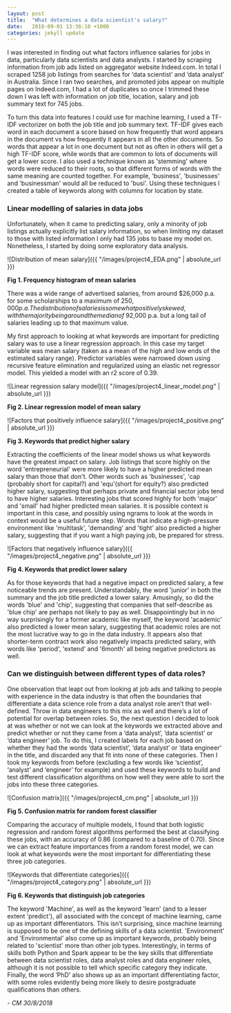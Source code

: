 ```yaml
---
layout: post
title:  "What determines a data scientist's salary?"
date:   2018-09-01 13:36:10 +1000
categories: jekyll update
---
```

I was interested in finding out what factors influence salaries for jobs in data, particularly data scientists and data analysts. I started by scraping information from job ads listed on aggregator website Indeed.com. In total I scraped 1258 job listings from searches for ‘data scientist’ and ‘data analyst’ in Australia. Since I ran two searches, and promoted jobs appear on multiple pages on Indeed.com, I had a lot of duplicates so once I trimmed these down I was left with information on job title, location, salary and job summary text for 745 jobs.

To turn this data into features I could use for machine learning, I used a TF-IDF vectorizer on both the job title and job summary text. TF-IDF gives each word in each document a score based on how frequently that word appears in the document vs how frequently it appears in all the other documents. So words that appear a lot in one document but not as often in others will get a high TF-IDF score, while words that are common to lots of documents will get a lower score. I also used a technique known as 'stemming' where words were reduced to their roots, so that different forms of words with the same meaning are counted together. For example, 'business', 'businesses' and 'businessman' would all be reduced to 'busi'. Using these techniques I created a table of keywords along with columns for location by state.


### Linear modelling of salaries in data jobs

Unfortunately, when it came to predicting salary, only a minority of job listings actually explicitly list salary information, so when limiting my dataset to those with listed information I only had 135 jobs to base my model on. Nonetheless, I started by doing some exploratory data analysis.


![Distribution of mean salary]({{ "/images/project4_EDA.png" | absolute_url }})

<b>Fig 1. Frequency histogram of mean salaries</b>


There was a wide range of advertised salaries, from around $26,000 p.a. for some scholarships to a maximum of $250,000 p.a. The distribution of salaries is somewhat positively skewed, with the majority being around the median of ~$92,000 p.a. but a long tail of salaries leading up to that maximum value. 

My first approach to looking at what keywords are important for predicting salary was to use a linear regression approach. In this case my target variable was mean salary (taken as a mean of the high and low ends of the estimated salary range). Predictor variables were narrowed down using recursive feature elimination and regularized using an elastic net regressor model. This yielded a model with an r2 score of 0.39.


![Linear regression salary model]({{ "/images/project4_linear_model.png" | absolute_url }})

<b>Fig 2. Linear regression model of mean salary</b>


![Factors that positively influence salary]({{ "/images/project4_positive.png" | absolute_url }})

<b>Fig 3. Keywords that predict higher salary</b>


Extracting the coefficients of the linear model shows us what keywords have the greatest impact on salary. Job listings that score highly on the word 'entrepreneurial' were more likely to have a higher predicted mean salary than those that don't. Other words such as 'businesses', 'cap (probably short for capital?) and 'equ'(short for equity?) also predicted higher salary, suggesting that perhaps private and financial sector jobs tend to have higher salaries. Interesting jobs that scored highly for both 'major' and 'small' had higher predicted mean salaries. It is possible context is important in this case, and possibly using ngrams to look at the words in context would be a useful future step. Words that indicate a high-pressure environment like 'multitask', 'demanding' and 'tight' also predicted a higher salary, suggesting that if you want a high paying job, be prepared for stress.


![Factors that negatively influence salary]({{ "/images/project4_negative.png" | absolute_url }})

<b>Fig 4. Keywords that predict lower salary</b>


As for those keywords that had a negative impact on predicted salary, a few noticeable trends are present. Understandably, the word 'junior' in both the summary and the job title predicted a lower salary. Amusingly, so did the words 'blue' and 'chip', suggesting that companies that self-describe as 'blue chip' are perhaps not likely to pay as well. Disappointingly but in no way surprisingly for a former academic like myself, the keyword 'academic' also predicted a lower mean salary, suggesting that academic roles are not the most lucrative way to go in the data industry. It appears also that shorter-term contract work also negatively impacts predicted salary, with words like 'period', 'extend' and '6month' all being negative predictors as well.


### Can we distinguish between different types of data roles?

One observation that leapt out from looking at job ads and talking to people with experience in the data industry is that often the boundaries that differentiate a data science role from a data analyst role aren’t that well-defined. Throw in data engineers to this mix as well and there’s a lot of potential for overlap between roles. 
So, the next question I decided to look at was whether or not we can look at the keywords we extracted above and predict whether or not they came from a ‘data analyst’, ‘data scientist’ or ‘data engineer’ job. 
To do this, I created labels for each job based on whether they had the words ‘data scientist’, ‘data analyst’ or ‘data engineer’ in the title, and discarded any that fit into none of these categories. Then I took my keywords from before (excluding a few words like ‘scientist’, ‘analyst’ and ‘engineer’ for example) and used these keywords to build and test different classification algorithms on how well they were able to sort the jobs into these three categories.


![Confusion matrix]({{ "/images/project4_cm.png" | absolute_url }})

<b>Fig 5. Confusion matrix for random forest classifier</b>


Comparing the accuracy of multiple models, I found that both logistic regression and random forest algorithms performed the best at classifying these jobs, with an accuracy of 0.86 (compared to a baseline of 0.70). Since we can extract feature importances from a random forest model, we can look at what keywords were the most important for differentiating these three job categories.


![Keywords that differentiate categories]({{ "/images/project4_category.png" | absolute_url }})

<b>Fig 6. Keywords that distinguish job categories</b>


The keyword 'Machine', as well as the keyword 'learn' (and to a lesser extent 'predict'), all associated with the concept of machine learning, came up as important differentiators. This isn’t surprising, since machine learning is supposed to be one of the defining skills of a data scientist. 'Environment' and 'Environmental' also come up as important keywords, probably being related to 'scientist' more than other job types. Interestingly, in terms of skills both Python and Spark appear to be the key skills that differentiate between data scientist roles, data analyst roles and data engineer roles, although it is not possible to tell which specific category they indicate. Finally, the word ‘PhD’ also shows up as an important differentiating factor, with some roles evidently being more likely to desire postgraduate qualifications than others.

<i>- CM 30/8/2018</i>